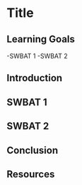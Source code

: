 # Title

## Learning Goals

-SWBAT 1
-SWBAT 2

## Introduction

## SWBAT 1

## SWBAT 2

## Conclusion

## Resources
